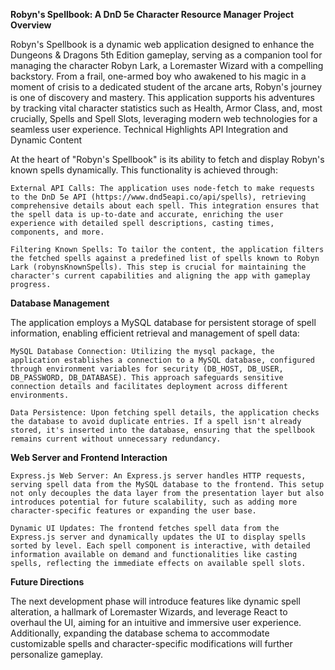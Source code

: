**Robyn's Spellbook: A DnD 5e Character Resource Manager
Project Overview**

Robyn's Spellbook is a dynamic web application designed to enhance the Dungeons & Dragons 5th Edition gameplay, serving as a companion tool for managing the character Robyn Lark, a Loremaster Wizard with a compelling backstory. From a frail, one-armed boy who awakened to his magic in a moment of crisis to a dedicated student of the arcane arts, Robyn's journey is one of discovery and mastery. This application supports his adventures by tracking vital character statistics such as Health, Armor Class, and, most crucially, Spells and Spell Slots, leveraging modern web technologies for a seamless user experience.
Technical Highlights
API Integration and Dynamic Content

At the heart of "Robyn's Spellbook" is its ability to fetch and display Robyn's known spells dynamically. This functionality is achieved through:

    External API Calls: The application uses node-fetch to make requests to the DnD 5e API (https://www.dnd5eapi.co/api/spells), retrieving comprehensive details about each spell. This integration ensures that the spell data is up-to-date and accurate, enriching the user experience with detailed spell descriptions, casting times, components, and more.

    Filtering Known Spells: To tailor the content, the application filters the fetched spells against a predefined list of spells known to Robyn Lark (robynsKnownSpells). This step is crucial for maintaining the character's current capabilities and aligning the app with gameplay progress.

**Database Management**

The application employs a MySQL database for persistent storage of spell information, enabling efficient retrieval and management of spell data:

    MySQL Database Connection: Utilizing the mysql package, the application establishes a connection to a MySQL database, configured through environment variables for security (DB_HOST, DB_USER, DB_PASSWORD, DB_DATABASE). This approach safeguards sensitive connection details and facilitates deployment across different environments.

    Data Persistence: Upon fetching spell details, the application checks the database to avoid duplicate entries. If a spell isn't already stored, it's inserted into the database, ensuring that the spellbook remains current without unnecessary redundancy.

**Web Server and Frontend Interaction**

    Express.js Web Server: An Express.js server handles HTTP requests, serving spell data from the MySQL database to the frontend. This setup not only decouples the data layer from the presentation layer but also introduces potential for future scalability, such as adding more character-specific features or expanding the user base.

    Dynamic UI Updates: The frontend fetches spell data from the Express.js server and dynamically updates the UI to display spells sorted by level. Each spell component is interactive, with detailed information available on demand and functionalities like casting spells, reflecting the immediate effects on available spell slots.

**Future Directions**

The next development phase will introduce features like dynamic spell alteration, a hallmark of Loremaster Wizards, and leverage React to overhaul the UI, aiming for an intuitive and immersive user experience. Additionally, expanding the database schema to accommodate customizable spells and character-specific modifications will further personalize gameplay.
